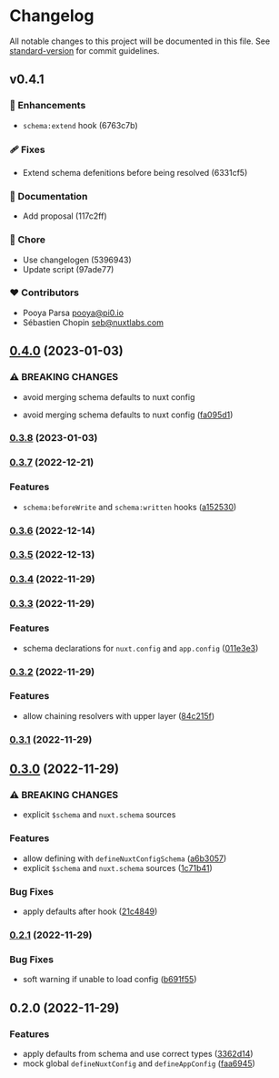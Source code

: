 # Changelog

All notable changes to this project will be documented in this file. See [standard-version](https://github.com/conventional-changelog/standard-version) for commit guidelines.

## v0.4.1


### 🚀 Enhancements

  - `schema:extend` hook (6763c7b)

### 🩹 Fixes

  - Extend schema defenitions before being resolved (6331cf5)

### 📖 Documentation

  - Add proposal (117c2ff)

### 🏡 Chore

  - Use changelogen (5396943)
  - Update script (97ade77)

### ❤️  Contributors

- Pooya Parsa <pooya@pi0.io>
- Sébastien Chopin <seb@nuxtlabs.com>

## [0.4.0](https://github.com/pi0/nuxt-config-schema/compare/v0.3.8...v0.4.0) (2023-01-03)


### ⚠ BREAKING CHANGES

* avoid merging schema defaults to nuxt config

* avoid merging schema defaults to nuxt config ([fa095d1](https://github.com/pi0/nuxt-config-schema/commit/fa095d14f034b668397bf62156fe5a2fe7d29c00))

### [0.3.8](https://github.com/pi0/nuxt-config-schema/compare/v0.3.7...v0.3.8) (2023-01-03)

### [0.3.7](https://github.com/pi0/nuxt-config-schema/compare/v0.3.6...v0.3.7) (2022-12-21)


### Features

* `schema:beforeWrite` and `schema:written` hooks ([a152530](https://github.com/pi0/nuxt-config-schema/commit/a1525300e4ca499ffb9f514d3206aa71a5340b44))

### [0.3.6](https://github.com/pi0/nuxt-config-schema/compare/v0.3.5...v0.3.6) (2022-12-14)

### [0.3.5](https://github.com/pi0/nuxt-config-schema/compare/v0.3.4...v0.3.5) (2022-12-13)

### [0.3.4](https://github.com/pi0/nuxt-config-schema/compare/v0.3.3...v0.3.4) (2022-11-29)

### [0.3.3](https://github.com/pi0/nuxt-config-schema/compare/v0.3.2...v0.3.3) (2022-11-29)


### Features

* schema declarations for `nuxt.config` and `app.config` ([011e3e3](https://github.com/pi0/nuxt-config-schema/commit/011e3e366c8dc6bdd693905c1d25eb0f3fc0e1a0))

### [0.3.2](https://github.com/pi0/nuxt-config-schema/compare/v0.3.1...v0.3.2) (2022-11-29)


### Features

* allow chaining resolvers with upper layer ([84c215f](https://github.com/pi0/nuxt-config-schema/commit/84c215fb91b6705a9c74e45d8fe55840d5517d2b))

### [0.3.1](https://github.com/pi0/nuxt-config-schema/compare/v0.3.0...v0.3.1) (2022-11-29)

## [0.3.0](https://github.com/pi0/nuxt-config-schema/compare/v0.2.1...v0.3.0) (2022-11-29)


### ⚠ BREAKING CHANGES

* explicit `$schema` and `nuxt.schema` sources

### Features

* allow defining with `defineNuxtConfigSchema` ([a6b3057](https://github.com/pi0/nuxt-config-schema/commit/a6b30570014680897b86c574b79d2e7e76aa3ed9))
* explicit `$schema` and `nuxt.schema` sources ([1c71b41](https://github.com/pi0/nuxt-config-schema/commit/1c71b4135f5c411af78464878c3535d2fa57964f))


### Bug Fixes

* apply defaults after hook ([21c4849](https://github.com/pi0/nuxt-config-schema/commit/21c48495302230dd128b07a052c5c1064be991f9))

### [0.2.1](https://github.com/pi0/nuxt-config-schema/compare/v0.2.0...v0.2.1) (2022-11-29)


### Bug Fixes

* soft warning if unable to load config ([b691f55](https://github.com/pi0/nuxt-config-schema/commit/b691f5573d2c5ef3aa799d8b3ff5a2e35941225d))

## 0.2.0 (2022-11-29)


### Features

* apply defaults from schema and use correct types ([3362d14](https://github.com/pi0/nuxt-config-schema/commit/3362d140d2715e6e6b4a58edeede7aa74a4caf02))
* mock global `defineNuxtConfig` and `defineAppConfig` ([faa6945](https://github.com/pi0/nuxt-config-schema/commit/faa6945852dba49aba292446a54bf1c2385b2228))
